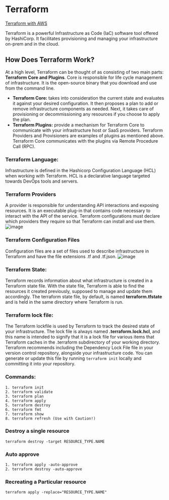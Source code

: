# Terraform

[Terraform with AWS](https://registry.terraform.io/providers/hashicorp/aws/latest/docs/)

Terraform is a powerful Infrastructure as Code (IaC) software tool offered by HashiCorp. It facilitates provisioning and managing your infrastructure on-prem and in the cloud.

## How Does Terraform Work?

At a high level, Terraform can be thought of as consisting of two main parts: **Terraform Core and Plugins**. Core is responsible for life cycle management of infrastructure. It is the open-source binary that you download and use from the command line. 
* **Terraform Core:** takes into consideration the current state and evaluates it against your desired configuration. It then proposes a plan to add or remove infrastructure components as needed. Next, it takes care of provisioning or decommissioning any resources if you choose to apply the plan.
* **Terraform Plugins:** provide a mechanism for Terraform Core to communicate with your infrastructure host or SaaS providers. Terraform Providers and Provisioners are examples of plugins as mentioned above. Terraform Core communicates with the plugins via Remote Procedure Call (RPC).

### Terraform Language: 
Infrastructure is defined in the Hashicorp Configuration Language (HCL) when working with Terraform. HCL is a declarative language targeted towards DevOps tools and servers. 

### Terraform Providers
A provider is responsible for understanding API interactions and exposing resources. It is an executable plug-in that contains code necessary to interact with the API of the service. Terraform configurations must declare which providers they require so that Terraform can install and use them.
![image](https://github.com/begh-azka/terraform_aws/assets/97597065/56b1e362-cd31-4163-898b-d8590130e94c)

### Terraform Configuration Files
Configuration files are a set of files used to describe infrastructure in Terraform and have the file extensions .tf and .tf.json.
![image](https://github.com/begh-azka/terraform_aws/assets/97597065/0bf3e4a5-1619-4159-8641-333302ba3ee3)

### Terraform State: 
Terraform records information about what infrastructure is created in a Terraform state file. With the state file, Terraform is able to find the resources it created previously, supposed to manage and update them accordingly. The terraform state file, by default, is named **terraform.tfstate** and is held in the same directory where Terraform is run.

### Terraform lock file:
The Terraform lockfile is used by Terraform to track the desired state of your infrastructure. The lock file is always named **.terraform.lock.hcl**, and this name is intended to signify that it is a lock file for various items that Terraform caches in the .terraform subdirectory of your working directory. Terraform recommends including the Dependency Lock File file in your version control repository, alongside your infrastructure code. You can generate or update this file by running ```terraform init``` locally and committing it into your repository.

### Commands:
```
1. terraform init
2. terraform validate
3. terraform plan
4. terraform apply
5. terraform destroy
6. terraform fmt
7. terraform show
8. terraform refresh (Use with Caution!)
```   
### Destroy a single resource
```
terraform destroy -target RESOURCE_TYPE.NAME
```
### Auto approve
```
1. terraform apply -auto-approve
2. terraform destroy -auto-approve
```
### Recreating a Particular resource
```
terraform apply -replace="RESOURCE_TYPE.NAME"
```
